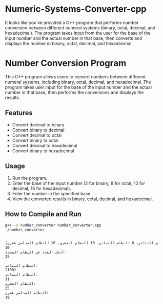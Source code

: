# Numeric-Systems-Converter-cpp
 It looks like you've provided a C++ program that performs number conversion between different numeral systems (binary, octal, decimal, and hexadecimal). The program takes input from the user for the base of the input number and the actual number in that base, then converts and displays the number in binary, octal, decimal, and hexadecimal.  
 # Number Conversion Program

This C++ program allows users to convert numbers between different numeral systems, including binary, octal, decimal, and hexadecimal. The program takes user input for the base of the input number and the actual number in that base, then performs the conversions and displays the results.

## Features

- Convert decimal to binary
- Convert binary to decimal
- Convert decimal to octal
- Convert binary to octal
- Convert decimal to hexadecimal
- Convert binary to hexadecimal

## Usage

1. Run the program.
2. Enter the base of the input number (2 for binary, 8 for octal, 10 for decimal, 16 for hexadecimal).
3. Enter the number in the specified base.
4. View the converted results in binary, octal, decimal, and hexadecimal.

## How to Compile and Run

```bash
g++ -o number_converter number_converter.cpp
./number_converter


أدخل النظام (2 للنظام الثنائي، 8 للنظام الثماني، 10 للنظام العشري، 16 للنظام السداسي عشري):
10
أدخل العدد في النظام المحدد:
25

النظام الثنائي:
11001
النظام الثماني:
31
النظام العشري:
25
النظام السداسي عشري:
19
